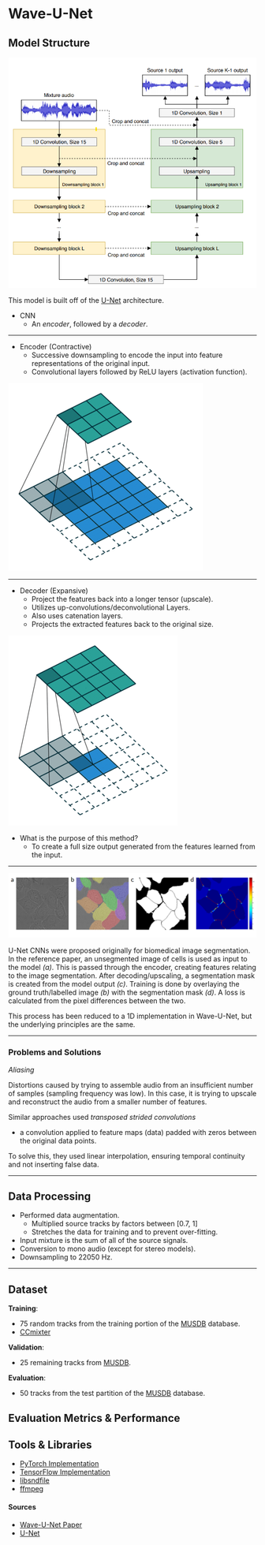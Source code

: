 # Wave-U-Net


## Model Structure
![Model Layers](./images/wun-model-layers.png)

This model is built off of the [U-Net](https://en.wikipedia.org/wiki/U-Net) architecture.

- CNN
  - An *encoder*, followed by a *decoder*.

---

- Encoder (Contractive)
  - Successive downsampling to encode the input into feature representations of the original input.
  - Convolutional layers followed by ReLU layers (activation function).


![Contractive](./images/contractive.gif)

---

- Decoder (Expansive)
  - Project the features back into a longer tensor (upscale).
  -  Utilizes up-convolutions/deconvolutional Layers.
  -  Also uses catenation layers.
  -  Projects the extracted features back to the original size.

![Expansive](./images/expansive.gif)


-  What is the purpose of this method?
   -  To create a full size output generated from the features learned from the input.

---

![U-net demo](./images/wun-unet-images.png)

U-Net CNNs were proposed originally for biomedical image segmentation. In the reference paper, an unsegmented image of cells is used as input to the model *(a)*. This is passed through the encoder, creating features relating to the image segmentation. After decoding/upscaling, a segmentation mask is created from the model output *(c)*. Training is done by overlaying the ground truth/labelled image *(b)* with the segmentation mask *(d)*. A loss is calculated from the pixel differences between the two. 

This process has been reduced to a 1D implementation in Wave-U-Net, but the underlying principles are the same.

---

### Problems and Solutions
*Aliasing*

Distortions caused by trying to assemble audio from an insufficient number of samples (sampling frequency was low). In this case, it is trying to upscale and reconstruct the audio from a smaller number of features.

Similar approaches used *transposed strided convolutions*
- a convolution applied to feature maps (data) padded with zeros between the original data points.

To solve this, they used linear interpolation, ensuring temporal continuity and not inserting false data.


---

## Data Processing
- Performed data augmentation. 
  - Multiplied source tracks by factors between [0.7, 1] 
  - Stretches the data for training and to prevent over-fitting.
- Input mixture is the sum of all of the source signals.
- Conversion to mono audio (except for stereo models).
- Downsampling to 22050 Hz.

---

## Dataset
**Training**:
- 75 random tracks from the training portion of the [MUSDB](https://source-separation.github.io/tutorial/data/musdb18.html) database.
- [CCmixter](https://old.datahub.io/dataset/ccmixter-samples@2013-10-10T20:13:15.777986)

**Validation**:
- 25 remaining tracks from [MUSDB](https://source-separation.github.io/tutorial/data/musdb18.html).

**Evaluation**:
- 50 tracks from the test partition of the [MUSDB](https://source-separation.github.io/tutorial/data/musdb18.html) database.

## Evaluation Metrics & Performance

## Tools & Libraries 
- [PyTorch Implementation](https://github.com/f90/Wave-U-Net-Pytorch)
- [TensorFlow Implementation](https://github.com/satvik-venkatesh/Wave-U-net-TF2)
- [libsndfile](http://mega-nerd.com/libsndfile/)
- [ffmpeg](https://www.ffmpeg.org/)

#### Sources
- [Wave-U-Net Paper](https://arxiv.org/pdf/1806.03185.pdf)
- [U-Net](https://en.wikipedia.org/wiki/U-Net)